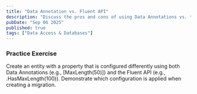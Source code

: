 ```yaml
---
title: "Data Annotation vs. Fluent API"
description: "Discuss the pros and cons of using Data Annotations vs. the Fluent API for configuring the EF Core data model. Explain which takes precedence."
pubDate: "Sep 06 2025"
published: true
tags: ["Data Access & Databases"]
---
```


### Practice Exercise

Create an entity with a property that is configured differently using both Data Annotations (e.g., [MaxLength(50)]) and the Fluent API (e.g., .HasMaxLength(100)). Demonstrate which configuration is applied when creating a migration.
